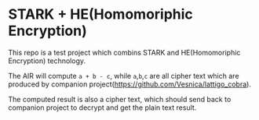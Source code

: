 # STARK + HE(Homomoriphic Encryption)

This repo is a test project which combins STARK and HE(Homomoriphic Encryption) technology. 

The AIR will compute `a + b - c`, while `a`,`b`,`c` are all cipher text which are produced
by companion project(<https://github.com/Vesnica/lattigo_cobra>).

The computed result is also a cipher text, which should send back to companion project to decrypt and
get the plain text result. 
